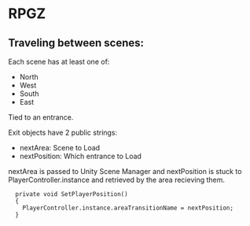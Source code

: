 # RPGZ


## Traveling between scenes:

Each scene has at least one of: 
* North 
* West 
* South 
* East 

Tied to an entrance. 

Exit objects have 2 public strings:

* nextArea: Scene to Load
* nextPosition: Which entrance to Load


nextArea is passed to Unity Scene Manager and nextPosition is stuck to PlayerController.instance and retrieved by the area recieving them.

```
  private void SetPlayerPosition()
  {
    PlayerController.instance.areaTransitionName = nextPosition;
  }
```

